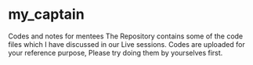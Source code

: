 # my_captain
Codes and notes for mentees
The Repository contains some of the code files which I have discussed in our Live sessions.
Codes are uploaded for your reference purpose, Please try doing them by yourselves first.
